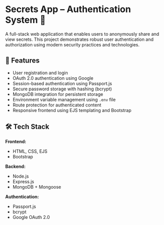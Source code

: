 # Secrets App – Authentication System 🔐

A full-stack web application that enables users to anonymously share and view secrets. This project demonstrates robust user authentication and authorization using modern security practices and technologies.

## 🚀 Features

- User registration and login
- OAuth 2.0 authentication using Google
- Session-based authentication using Passport.js
- Secure password storage with hashing (bcrypt)
- MongoDB integration for persistent storage
- Environment variable management using `.env` file
- Route protection for authenticated content
- Responsive frontend using EJS templating and Bootstrap

## 🛠️ Tech Stack

**Frontend:**
- HTML, CSS, EJS
- Bootstrap

**Backend:**
- Node.js
- Express.js
- MongoDB + Mongoose

**Authentication:**
- Passport.js
- bcrypt
- Google OAuth 2.0